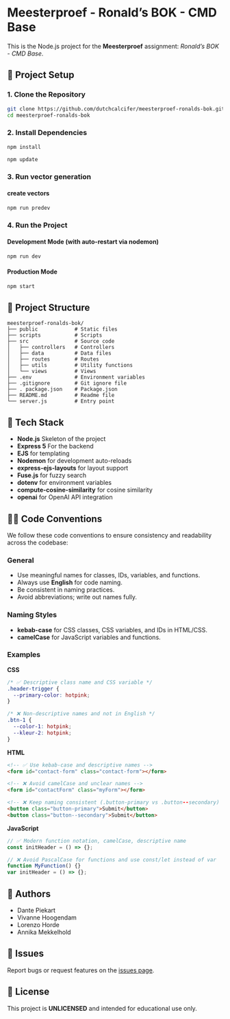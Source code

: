 # Meesterproef - Ronald’s BOK - CMD Base

This is the Node.js project for the **Meesterproef** assignment: _Ronald’s BOK - CMD Base_.

## 🚀 Project Setup

### 1. Clone the Repository

```bash
git clone https://github.com/dutchcalcifer/meesterproef-ronalds-bok.git
cd meesterproef-ronalds-bok
```

### 2. Install Dependencies

```bash
npm install
```

```bash
npm update
```

### 3. Run vector generation

#### create vectors

```bash
npm run predev
```

### 4. Run the Project

#### Development Mode (with auto-restart via nodemon)

```bash
npm run dev
```

#### Production Mode

```bash
npm start
```

## 📁 Project Structure

```
meesterproef-ronalds-bok/
├── public            # Static files
├── scripts           # Scripts
├── src               # Source code
│   ├── controllers   # Controllers
│   ├── data          # Data files
│   ├── routes        # Routes
│   ├── utils         # Utility functions
│   └── views         # Views
├── .env              # Environment variables
├── .gitignore        # Git ignore file
├── . package.json    # Package.json
├── README.md         # Readme file
└── server.js         # Entry point
```

## 🧰 Tech Stack

- **Node.js** Skeleton of the project
- **Express 5** For the backend
- **EJS** for templating
- **Nodemon** for development auto-reloads
- **express-ejs-layouts** for layout support
- **Fuse.js** for fuzzy search
- **dotenv** for environment variables
- **compute-cosine-similarity** for cosine similarity
- **openai** for OpenAI API integration

## 👩‍💻 Code Conventions

We follow these code conventions to ensure consistency and readability across the codebase:

### General

- Use meaningful names for classes, IDs, variables, and functions.
- Always use **English** for code naming.
- Be consistent in naming practices.
- Avoid abbreviations; write out names fully.

### Naming Styles

- **kebab-case** for CSS classes, CSS variables, and IDs in HTML/CSS.
- **camelCase** for JavaScript variables and functions.

### Examples

**CSS**

```css
/* ✅ Descriptive class name and CSS variable */
.header-trigger {
  --primary-color: hotpink;
}

/* ❌ Non-descriptive names and not in English */
.btn-1 {
  --color-1: hotpink;
  --kleur-2: hotpink;
}
```

**HTML**

```html
<!-- ✅ Use kebab-case and descriptive names -->
<form id="contact-form" class="contact-form"></form>

<!-- ❌ Avoid camelCase and unclear names -->
<form id="contactForm" class="myForm"></form>

<!-- ❌ Keep naming consistent (.button-primary vs .button--secondary) -->
<button class="button-primary">Submit</button>
<button class="button--secondary">Submit</button>
```

**JavaScript**

```javascript
// ✅ Modern function notation, camelCase, descriptive name
const initHeader = () => {};

// ❌ Avoid PascalCase for functions and use const/let instead of var
function MyFunction() {}
var initHeader = () => {};
```

## 👥 Authors

- Dante Piekart
- Vivanne Hoogendam
- Lorenzo Horde
- Annika Mekkelhold

## 🐛 Issues

Report bugs or request features on the [issues page](https://github.com/dutchcalcifer/meesterproef-ronalds-bok/issues).

## 📄 License

This project is **UNLICENSED** and intended for educational use only.
